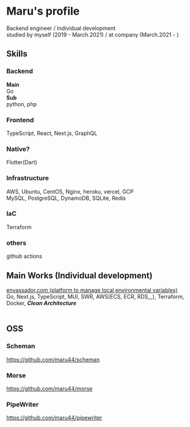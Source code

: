 # Maru's profile


Backend engineer / Individual development<br/>
studied by myself (2019 - March.2021) / at company (March.2021 - )

## Skills
### Backend
__Main__<br/>
Go<br/>
__Sub__<br/>
python, php<br/>
### Frontend
TypeScript, React, Next.js, GraphQL
### Native?
Flutter(Dart)
### Infrastructure
AWS, Ubuntu, CentOS, Nginx, heroku, vercel, GCP<br/>
MySQL, PostgreSQL, DynamoDB, SQLite, Redis
### IaC
Terraform
### others
github actions

## Main Works (Individual development)
[envassador.com (platform to manage local environmental variables)](https://envassador.com)<br/>
Go, Next.js, TypeScript, MUI, SWR, AWS(ECS, ECR, RDS,,,), Terraform, Docker, ___Clean Architecture___<br/><br/>

## OSS

### Scheman
https://github.com/maru44/scheman

### Morse
https://github.com/maru44/morse

### PipeWriter
https://github.com/maru44/pipewriter

